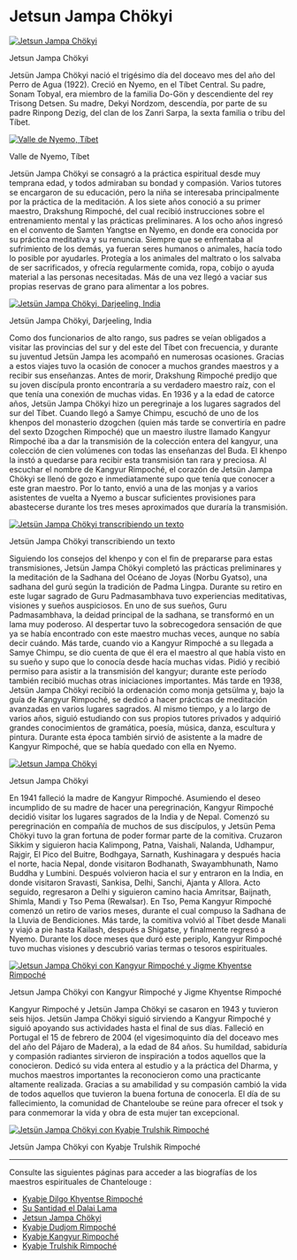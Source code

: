 #  Jetsun Jampa Chökyi 

[ ![Jetsun Jampa Chökyi](/images/img_amala_portrait1-150x150.jpg) ](http://www.songtsen.org/songtsen/wp-content/uploads/sites/2/2013/12/img_amala_portrait1.jpg)

Jetsun Jampa Chökyi 

Jetsün Jampa Chökyi nació el trigésimo día del doceavo mes del año del Perro de Agua (1922). Creció en Nyemo, en el Tíbet Central. Su padre, Sonam Tobyal, era miembro de la familia Do-Gön y descendiente del rey Trisong Detsen. Su madre, Dekyi Nordzom, descendía, por parte de su padre Rinpong Dezig, del clan de los Zanri Sarpa, la sexta familia o tribu del Tíbet. 

[ ![Valle de Nyemo, Tíbet](/images/img_amala_nyemo-150x150.jpg) ](http://www.songtsen.org/songtsen/wp-content/uploads/sites/2/2013/12/img_amala_nyemo.jpg)

Valle de Nyemo, Tíbet 

Jetsün Jampa Chökyi se consagró a la práctica espiritual desde muy temprana edad, y todos admiraban su bondad y compasión. Varios tutores se encargaron de su educación, pero la niña se interesaba principalmente por la práctica de la meditación. A los siete años conoció a su primer maestro, Drakshung Rimpoché, del cual recibió instrucciones sobre el entrenamiento mental y las prácticas preliminares. A los ocho años ingresó en el convento de Samten Yangtse en Nyemo, en donde era conocida por su práctica meditativa y su renuncia. Siempre que se enfrentaba al sufrimiento de los demás, ya fueran seres humanos o animales, hacía todo lo posible por ayudarles. Protegía a los animales del maltrato o los salvaba de ser sacrificados, y ofrecía regularmente comida, ropa, cobijo o ayuda material a las personas necesitadas. Más de una vez llegó a vaciar sus propias reservas de grano para alimentar a los pobres. 

[ ![Jetsün Jampa Chökyi, Darjeeling, India](/images/img_amala_portrait2-201x300.jpg) ](http://www.songtsen.org/songtsen/wp-content/uploads/sites/2/2013/12/img_amala_portrait2.jpg)

Jetsün Jampa Chökyi, Darjeeling, India 

Como dos funcionarios de alto rango, sus padres se veían obligados a visitar las provincias del sur y del este del Tíbet con frecuencia, y durante su juventud Jetsün Jampa les acompañó en numerosas ocasiones. Gracias a estos viajes tuvo la ocasión de conocer a muchos grandes maestros y a recibir sus enseñanzas. Antes de morir, Drakshung Rimpoché predijo que su joven discípula pronto encontraría a su verdadero maestro raíz, con el que tenía una conexión de muchas vidas. En 1936 y a la edad de catorce años, Jetsün Jampa Chökyi hizo un peregrinaje a los lugares sagrados del sur del Tíbet. Cuando llegó a Samye Chimpu, escuchó de uno de los khenpos del monasterio dzogchen (quien más tarde se convertiría en padre del sexto Dzogchen Rimpoché) que un maestro ilustre llamado Kangyur Rimpoché iba a dar la transmisión de la colección entera del kangyur, una colección de cien volúmenes con todas las enseñanzas del Buda. El khenpo la instó a quedarse para recibir esta transmisión tan rara y preciosa. Al escuchar el nombre de Kangyur Rimpoché, el corazón de Jetsün Jampa Chökyi se llenó de gozo e inmediatamente supo que tenía que conocer a este gran maestro. Por lo tanto, envió a una de las monjas y a varios asistentes de vuelta a Nyemo a buscar suficientes provisiones para abastecerse durante los tres meses aproximados que duraría la transmisión. 

[ ![Jetsün Jampa Chökyi transcribiendo un texto](/images/img_amala_read-150x150.jpg) ](http://www.songtsen.org/songtsen/wp-content/uploads/sites/2/2013/12/img_amala_read.jpg)

Jetsün Jampa Chökyi transcribiendo un texto 

Siguiendo los consejos del khenpo y con el fin de prepararse para estas transmisiones, Jetsün Jampa Chökyi completó las prácticas preliminares y la meditación de la Sadhana del Océano de Joyas (Norbu Gyatso), una sadhana del gurú según la tradición de Padma Lingpa. Durante su retiro en este lugar sagrado de Guru Padmasambhava tuvo experiencias meditativas, visiones y sueños auspiciosos. En uno de sus sueños, Guru Padmasambhava, la deidad principal de la sadhana, se transformó en un lama muy poderoso. Al despertar tuvo la sobrecogedora sensación de que ya se había encontrado con este maestro muchas veces, aunque no sabía decir cuándo. Más tarde, cuando vio a Kangyur Rimpoché a su llegada a Samye Chimpu, se dio cuenta de que él era el maestro al que había visto en su sueño y supo que lo conocía desde hacía muchas vidas. Pidió y recibió permiso para asistir a la transmisión del kangyur; durante este período también recibió muchas otras iniciaciones importantes. Más tarde en 1938, Jetsün Jampa Chökyi recibió la ordenación como monja getsülma y, bajo la guía de Kangyur Rimpoché, se dedicó a hacer prácticas de meditación avanzadas en varios lugares sagrados. Al mismo tiempo, y a lo largo de varios años, siguió estudiando con sus propios tutores privados y adquirió grandes conocimientos de gramática, poesía, música, danza, escultura y pintura. Durante esta época también sirvió de asistente a la madre de Kangyur Rimpoché, que se había quedado con ella en Nyemo. 

[ ![Jetsun Jampa Chökyi](/images/img_amala_portrait3-198x300.jpg) ](http://www.songtsen.org/songtsen/wp-content/uploads/sites/2/2013/12/img_amala_portrait3.jpg)

Jetsun Jampa Chökyi 

En 1941 falleció la madre de Kangyur Rimpoché. Asumiendo el deseo incumplido de su madre de hacer una peregrinación, Kangyur Rimpoché decidió visitar los lugares sagrados de la India y de Nepal. Comenzó su peregrinación en compañía de muchos de sus discípulos, y Jetsün Pema Chökyi tuvo la gran fortuna de poder formar parte de la comitiva. Cruzaron Sikkim y siguieron hacia Kalimpong, Patna, Vaishali, Nalanda, Udhampur, Rajgir, El Pico del Buitre, Bodhgaya, Sarnath, Kushinagara y después hacia el norte, hacia Nepal, donde visitaron Bodhanath, Swayambhunath, Namo Buddha y Lumbini. Después volvieron hacia el sur y entraron en la India, en donde visitaron Sravasti, Sankisa, Delhi, Sanchi, Ajanta y Allora. Acto seguido, regresaron a Delhi y siguieron camino hacia Amritsar, Baijnath, Shimla, Mandi y Tso Pema (Rewalsar). En Tso, Pema Kangyur Rimpoché comenzó un retiro de varios meses, durante el cual compuso la Sadhana de la Lluvia de Bendiciones. Más tarde, la comitiva volvió al Tíbet desde Manali y viajó a pie hasta Kailash, después a Shigatse, y finalmente regresó a Nyemo. Durante los doce meses que duró este periplo, Kangyur Rimpoché tuvo muchas visiones y descubrió varias termas o tesoros espirituales. 

[ ![Jetsun Jampa Chökyi con Kangyur Rimpoché y Jigme Khyentse Rimpoché](/images/img_KKR_famille-150x150.jpg) ](http://www.songtsen.org/songtsen/wp-content/uploads/sites/2/2013/12/img_KKR_famille.jpg)

Jetsun Jampa Chökyi con Kangyur Rimpoché y Jigme Khyentse Rimpoché 

Kangyur Rimpoché y Jetsün Jampa Chökyi se casaron en 1943 y tuvieron seis hijos. Jetsün Jampa Chökyi siguió sirviendo a Kangyur Rimpoché y siguió apoyando sus actividades hasta el final de sus días. Falleció en Portugal el 15 de febrero de 2004 (el vigesimoquinto día del doceavo mes del año del Pájaro de Madera), a la edad de 84 años. Su humildad, sabiduría y compasión radiantes sirvieron de inspiración a todos aquellos que la conocieron. Dedicó su vida entera al estudio y a la práctica del Dharma, y muchos maestros importantes la reconocieron como una practicante altamente realizada. Gracias a su amabilidad y su compasión cambió la vida de todos aquellos que tuvieron la buena fortuna de conocerla. El día de su fallecimiento, la comunidad de Chanteloube se reúne para ofrecer el tsok y para conmemorar la vida y obra de esta mujer tan excepcional. 

[ ![Jetsün Jampa Chökyi con Kyabje Trulshik Rimpoché](/images/img_amala_KTR-300x207.jpg) ](http://www.songtsen.org/songtsen/wp-content/uploads/sites/2/2013/12/img_amala_KTR.jpg)

Jetsün Jampa Chökyi con Kyabje Trulshik Rimpoché 

* * *

Consulte las siguientes páginas para acceder a las biografías de los maestros espirituales de Chantelouge : 

  * [ Kyabje Dilgo Khyentse Rimpoché ](http://www.songtsen.org/songtsen/es/founding-teachers/dilgo-khyentse-rinpoche/)
  * [ Su Santidad el Dalai Lama ](http://www.songtsen.org/songtsen/es/founding-teachers/his-holiness-the-dalai-lama/)
  * [ Jetsun Jampa Chökyi ](http://www.songtsen.org/songtsen/es/founding-teachers/jetsun-jampa-chokyi/)
  * [ Kyabje Dudjom Rimpoché ](http://www.songtsen.org/songtsen/es/founding-teachers/kyabje-dudjom-rinpoche/)
  * [ Kyabje Kangyur Rimpoché ](http://www.songtsen.org/songtsen/es/founding-teachers/kyabje-kangyur-rinpoche/)
  * [ Kyabje Trulshik Rimpoché ](http://www.songtsen.org/songtsen/es/founding-teachers/kyabje-trulshik-rinpoche/)


